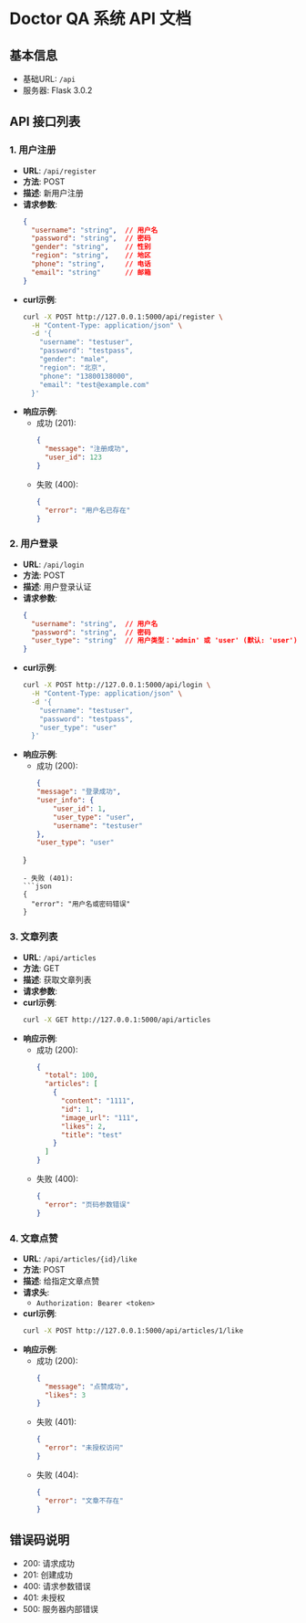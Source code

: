 # Doctor QA 系统 API 文档

## 基本信息

- 基础URL: `/api`
- 服务器: Flask 3.0.2

## API 接口列表

### 1. 用户注册

- **URL**: `/api/register`
- **方法**: POST
- **描述**: 新用户注册
- **请求参数**:
  ```json
  {
    "username": "string",  // 用户名
    "password": "string",  // 密码
    "gender": "string",    // 性别
    "region": "string",    // 地区
    "phone": "string",     // 电话
    "email": "string"      // 邮箱
  }
  ```
- **curl示例**:
  ```bash
  curl -X POST http://127.0.0.1:5000/api/register \
    -H "Content-Type: application/json" \
    -d '{
      "username": "testuser",
      "password": "testpass",
      "gender": "male",
      "region": "北京",
      "phone": "13800138000",
      "email": "test@example.com"
    }'
  ```
- **响应示例**:
  - 成功 (201):
    ```json
    {
      "message": "注册成功",
      "user_id": 123
    }
    ```
  - 失败 (400):
    ```json
    {
      "error": "用户名已存在"
    }
    ```

### 2. 用户登录

- **URL**: `/api/login`
- **方法**: POST
- **描述**: 用户登录认证
- **请求参数**:
  ```json
  {
    "username": "string",  // 用户名
    "password": "string",  // 密码
    "user_type": "string"  // 用户类型：'admin' 或 'user' (默认: 'user')
  }
  ```
- **curl示例**:
  ```bash
  curl -X POST http://127.0.0.1:5000/api/login \
    -H "Content-Type: application/json" \
    -d '{
      "username": "testuser",
      "password": "testpass",
      "user_type": "user"
    }'
  ```
- **响应示例**:
  - 成功 (200):
    ```json
    {
    "message": "登录成功",
    "user_info": {
        "user_id": 1,
        "user_type": "user",
        "username": "testuser"
    },
    "user_type": "user"
  }
    ```
  - 失败 (401):
    ```json
    {
      "error": "用户名或密码错误"
    }
    ```

### 3. 文章列表

- **URL**: `/api/articles`
- **方法**: GET
- **描述**: 获取文章列表
- **请求参数**:
- **curl示例**:
  ```bash
  curl -X GET http://127.0.0.1:5000/api/articles
  ```
- **响应示例**:
  - 成功 (200):
    ```json
    {
      "total": 100,
      "articles": [
        {
          "content": "1111",
          "id": 1,
          "image_url": "111",
          "likes": 2,
          "title": "test"
        }
      ]
    }
    ```
  - 失败 (400):
    ```json
    {
      "error": "页码参数错误"
    }
    ```

### 4. 文章点赞

- **URL**: `/api/articles/{id}/like`
- **方法**: POST
- **描述**: 给指定文章点赞
- **请求头**:
  - `Authorization: Bearer <token>`
- **curl示例**:
  ```bash
  curl -X POST http://127.0.0.1:5000/api/articles/1/like
  ```
- **响应示例**:
  - 成功 (200):
    ```json
    {
      "message": "点赞成功",
      "likes": 3
    }
    ```
  - 失败 (401):
    ```json
    {
      "error": "未授权访问"
    }
    ```
  - 失败 (404):
    ```json
    {
      "error": "文章不存在"
    }
    ```

## 错误码说明

- 200: 请求成功
- 201: 创建成功
- 400: 请求参数错误
- 401: 未授权
- 500: 服务器内部错误